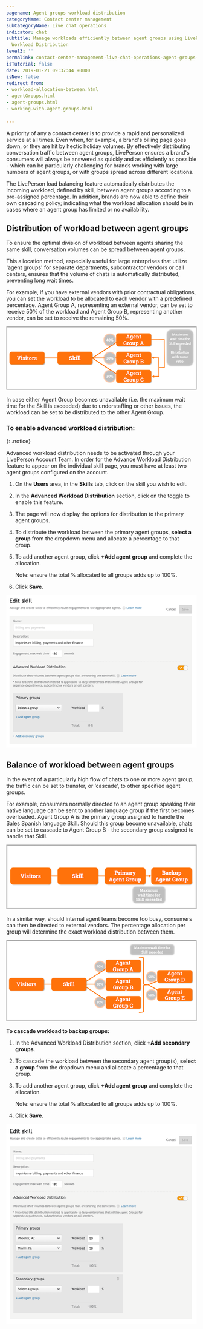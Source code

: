 ```yaml
---
pagename: Agent groups workload distribution
categoryName: Contact center management
subCategoryName: Live chat operations
indicator: chat
subtitle: Manage workloads efficiently between agent groups using LivePerson's Advanced
  Workload Distribution
level3: ''
permalink: contact-center-management-live-chat-operations-agent-groups-workload-distribution.html
isTutorial: false
date: 2019-01-21 09:37:44 +0000
isNew: false
redirect_from:
- workload-allocation-between.html
- agentGroups.html
- agent-groups.html
- working-with-agent-groups.html

---
```

A priority of any a contact center is to provide a rapid and personalized service at all times. Even when, for example, a brand's billing page goes down, or they are hit by hectic holiday volumes. By effectively distributing conversation traffic between agent groups, LivePerson ensures a brand's consumers will always be answered as quickly and as efficiently as possible - which can be particularly challenging for brands working with large numbers of agent groups, or with groups spread across different locations.

The LivePerson load balancing feature automatically distributes the incoming workload, defined by skill, between agent groups according to a pre-assigned percentage. In addition, brands are now able to define their own cascading policy; indicating what the workload allocation should be in cases where an agent group has limited or no availability.

## **Distribution of workload between agent groups**

To ensure the optimal division of workload between agents sharing the same skill, conversation volumes can be spread between agent groups.

This allocation method, especially useful for large enterprises that utilize 'agent groups' for separate departments, subcontractor vendors or call centers, ensures that the volume of chats is automatically distributed, preventing long wait times.

For example, if you have external vendors with prior contractual obligations, you can set the workload to be allocated to each vendor with a predefined percentage. Agent Group A, representing an external vendor, can be set to receive 50% of the workload and Agent Group B, representing another vendor, can be set to receive the remaining 50%.

![](/img/workload-distribution-between-agent-groups-1b.png)

In case either Agent Group becomes unavailable (i.e. the maximum wait time for the Skill is exceeded) due to understaffing or other issues, the workload can be set to be distributed to the other Agent Group.

### **To enable advanced workload distribution:**

{: .notice}

Advanced workload distribution needs to be activated through your LivePerson Account Team. In order for the Advance Workload Distribution feature to appear on the individual skill page, you must have at least two agent groups configured on the account.

1. On the **Users** area, in the **Skills** tab, click on the skill you wish to edit.
2. In the **Advanced Workload Distribution** section, click on the toggle to enable this feature.
3. The page will now display the options for distribution to the primary agent groups.
4. To distribute the workload between the primary agent groups, **select a group** from the dropdown menu and allocate a percentage to that group.
5. To add another agent group, click **+Add agent group** and complete the allocation.

   Note: ensure the total % allocated to all groups adds up to 100%.
6. Click **Save**.

![](/img/workload-distribution-between-agent-groups-3b.png)

## **Balance of workload between agent groups**

In the event of a particularly high flow of chats to one or more agent group, the traffic can be set to transfer, or ‘cascade’, to other specified agent groups.

For example, consumers normally directed to an agent group speaking their native language can be sent to another language group if the first becomes overloaded. Agent Group A is the primary group assigned to handle the Sales Spanish language Skill. Should this group become unavailable, chats can be set to cascade to Agent Group B - the secondary group assigned to handle that Skill.

![](/img/workload-distribution-between-agent-groups-4b.png)

In a similar way, should internal agent teams become too busy, consumers can then be directed to external vendors. The percentage allocation per group will determine the exact workload distribution between them.

![](/img/workload-distribution-between-agent-groups-5b.png)

**To cascade workload to backup groups:**

1. In the Advanced Workload Distribution section, click **+Add secondary groups**.
2. To cascade the workload between the secondary agent group(s), **select a group** from the dropdown menu and allocate a percentage to that group.
3. To add another agent group, click **+Add agent group** and complete the allocation.

   Note: ensure the total % allocated to all groups adds up to 100%.
4. Click **Save**.

![](/img/workload-distribution-between-agent-groups-6b.png)
